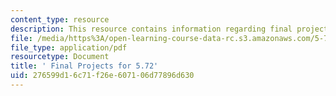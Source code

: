 ```yaml
---
content_type: resource
description: This resource contains information regarding final projects.
file: /media/https%3A/open-learning-course-data-rc.s3.amazonaws.com/5-72-statistical-mechanics-spring-2012/276599d16c71f26e607106d77896d630_MIT5_72S12_finalProjects.pdf
file_type: application/pdf
resourcetype: Document
title: ' Final Projects for 5.72'
uid: 276599d1-6c71-f26e-6071-06d77896d630
---
```

